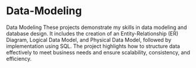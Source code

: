 # Data-Modeling
 Data Modeling 
These projects demonstrate my skills in data modeling and database design. It includes the creation of an Entity-Relationship (ER) Diagram, Logical Data Model, and Physical Data Model, followed by implementation using SQL. The project highlights how to structure data effectively to meet business needs and ensure scalability, consistency, and efficiency.
